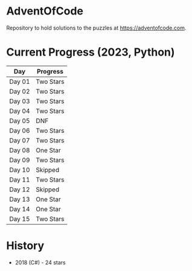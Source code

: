 # AdventOfCode

Repository to hold solutions to the puzzles at https://adventofcode.com.

# Current Progress (2023, Python)

| Day    | Progress  |
| ------ | --------- |
| Day 01 | Two Stars |
| Day 02 | Two Stars |
| Day 03 | Two Stars |
| Day 04 | Two Stars |
| Day 05 | DNF       |
| Day 06 | Two Stars |
| Day 07 | Two Stars |
| Day 08 | One Star  |
| Day 09 | Two Stars |
| Day 10 | Skipped   |
| Day 11 | Two Stars |
| Day 12 | Skipped   |
| Day 13 | One Star  |
| Day 14 | One Star  |
| Day 15 | Two Stars |

# History

- 2018 (C#) - 24 stars
